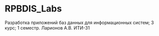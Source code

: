 # RPBDIS_Labs
 
Разработка приложений баз данных для информационных систем; 3 курс; 1 семестр. Ларионов А.В. ИТИ-31
